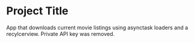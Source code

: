 # Project Title

App that downloads current movie listings using asynctask loaders and a recylcerview.  Private API key was removed.
